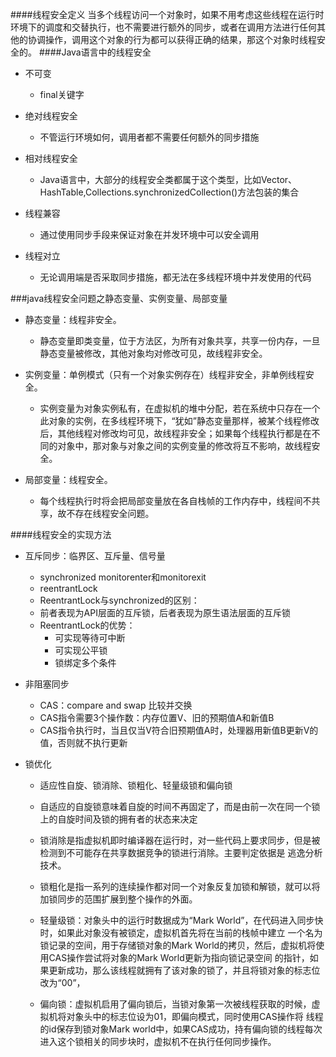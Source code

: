 ####线程安全定义
当多个线程访问一个对象时，如果不用考虑这些线程在运行时环境下的调度和交替执行，也不需要进行额外的同步，或者在调用方法进行任何其他的协调操作，调用这个对象的行为都可以获得正确的结果，那这个对象时线程安全的。
####Java语言中的线程安全
* 不可变 
    - final关键字
    
* 绝对线程安全 
    - 不管运行环境如何，调用者都不需要任何额外的同步措施

* 相对线程安全
    - Java语言中，大部分的线程安全类都属于这个类型，比如Vector、HashTable,Collections.synchronizedCollection()方法包装的集合

* 线程兼容
    - 通过使用同步手段来保证对象在并发环境中可以安全调用

* 线程对立
    - 无论调用端是否采取同步措施，都无法在多线程环境中并发使用的代码

###java线程安全问题之静态变量、实例变量、局部变量

- 静态变量：线程非安全。
    - 静态变量即类变量，位于方法区，为所有对象共享，共享一份内存，一旦静态变量被修改，其他对象均对修改可见，故线程非安全。
  
- 实例变量：单例模式（只有一个对象实例存在）线程非安全，非单例线程安全。
    - 实例变量为对象实例私有，在虚拟机的堆中分配，若在系统中只存在一个此对象的实例，在多线程环境下，“犹如”静态变量那样，被某个线程修改后，其他线程对修改均可见，故线程非安全；如果每个线程执行都是在不同的对象中，那对象与对象之间的实例变量的修改将互不影响，故线程安全。
  
- 局部变量：线程安全。
    - 每个线程执行时将会把局部变量放在各自栈帧的工作内存中，线程间不共享，故不存在线程安全问题。

####线程安全的实现方法
* 互斥同步：临界区、互斥量、信号量
    - synchronized monitorenter和monitorexit
    - reentrantLock
    - ReentrantLock与synchronized的区别：
    
    * 前者表现为API层面的互斥锁，后者表现为原生语法层面的互斥锁
    
    - ReentrantLock的优势：
        - 可实现等待可中断 
        - 可实现公平锁
        - 锁绑定多个条件

* 非阻塞同步
    - CAS：compare and swap 比较并交换
    - CAS指令需要3个操作数：内存位置V、旧的预期值A和新值B
    - CAS指令执行时，当且仅当V符合旧预期值A时，处理器用新值B更新V的值，否则就不执行更新

* 锁优化
    - 适应性自旋、锁消除、锁粗化、轻量级锁和偏向锁

    - 自适应的自旋锁意味着自旋的时间不再固定了，而是由前一次在同一个锁上的自旋时间及锁的拥有者的状态来决定

    - 锁消除是指虚拟机即时编译器在运行时，对一些代码上要求同步，但是被检测到不可能存在共享数据竞争的锁进行消除。主要判定依据是
逃逸分析技术。

    - 锁粗化是指一系列的连续操作都对同一个对象反复加锁和解锁，就可以将加锁同步的范围扩展到整个操作的外面。

    - 轻量级锁：对象头中的运行时数据成为“Mark World”，在代码进入同步快时，如果此对象没有被锁定，虚拟机首先将在当前的栈帧中建立
一个名为锁记录的空间，用于存储锁对象的Mark World的拷贝，然后，虚拟机将使用CAS操作尝试将对象的Mark World更新为指向锁记录空间
的指针，如果更新成功，那么该线程就拥有了该对象的锁了，并且将锁对象的标志位改为“00”，

    - 偏向锁：虚拟机启用了偏向锁后，当锁对象第一次被线程获取的时候，虚拟机将对象头中的标志位设为01，即偏向模式，同时使用CAS操作将
线程的id保存到锁对象Mark world中，如果CAS成功，持有偏向锁的线程每次进入这个锁相关的同步块时，虚拟机不在执行任何同步操作。
